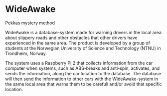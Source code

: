 # WideAwake

Pekkas mystery method

WideAwake is a database-system made for warning drivers in the local area about slippery roads and other obstacles that other drivers have experienced in the same area. The product is developed by a group of students at the Norwegian University of Science and Technology (NTNU) in Trondheim, Norway. 

The system uses a Raspberry Pi 2 that collects information from the car computer when systems, such as ABS-breaks and anti-spin, activates, and sends the information, along the car location to the database. The database will then send the information to other cars with the WideAwake-system in the same local area that warns them to be carefull and/or avoid that specific location.  
